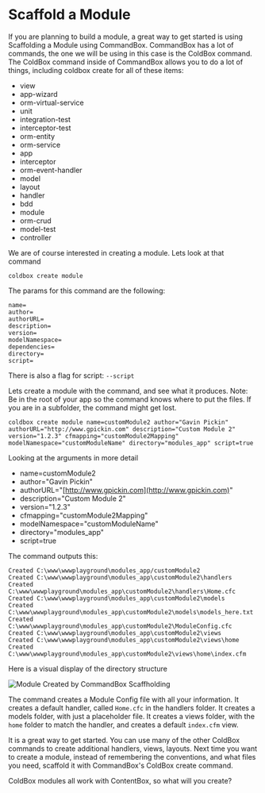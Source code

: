 # Scaffold a Module

If you are planning to build a module, a great way to get started is using Scaffolding a Module using CommandBox. CommandBox has a lot of commands, the one we will be using in this case is the ColdBox command. The ColdBox command inside of CommandBox allows you to do a lot of things, including coldbox create for all of these items:

* view
* app-wizard
* orm-virtual-service
* unit
* integration-test
* interceptor-test
* orm-entity
* orm-service
* app
* interceptor
* orm-event-handler
* model
* layout
* handler
* bdd
* module
* orm-crud
* model-test
* controller

We are of course interested in creating a module. Lets look at that command

`coldbox create module`

The params for this command are the following:

```
name=            
author=          
authorURL=       
description=     
version=
modelNamespace=  
dependencies=    
directory=       
script=          
```

There is also a flag for script: `--script`

Lets create a module with the command, and see what it produces. Note: Be in the root of your app so the command knows where to put the files. If you are in a subfolder, the command might get lost.

```
coldbox create module name=customModule2 author="Gavin Pickin" authorURL="http://www.gpickin.com" description="Custom Module 2" version="1.2.3" cfmapping="customModule2Mapping" modelNamespace="customModuleName" directory="modules_app" script=true
```

Looking at the arguments in more detail

* name=customModule2
* author="Gavin Pickin"
* authorURL="[http://www.gpickin.com](http://www.gpickin.com)"
* description="Custom Module 2"
* version="1.2.3"
* cfmapping="customModule2Mapping"
* modelNamespace="customModuleName"
* directory="modules\_app"
* script=true

The command outputs this:

```
Created C:\www\wwwplayground\modules_app/customModule2
Created C:\www\wwwplayground\modules_app\customModule2\handlers
Created C:\www\wwwplayground\modules_app\customModule2\handlers\Home.cfc
Created C:\www\wwwplayground\modules_app\customModule2\models
Created C:\www\wwwplayground\modules_app\customModule2\models\models_here.txt
Created C:\www\wwwplayground\modules_app\customModule2\ModuleConfig.cfc
Created C:\www\wwwplayground\modules_app\customModule2\views
Created C:\www\wwwplayground\modules_app\customModule2\views\home
Created C:\www\wwwplayground\modules_app\customModule2\views\home\index.cfm
```

Here is a visual display of the directory structure

![Module Created by CommandBox Scaffholding](../../../developing/back\_end/modules/commandboxCreate.jpg)

The command creates a Module Config file with all your information. It creates a default handler, called `Home.cfc` in the handlers folder. It creates a models folder, with just a placeholder file. It creates a views folder, with the `home` folder to match the handler, and creates a default `index.cfm` view.

It is a great way to get started. You can use many of the other ColdBox commands to create additional handlers, views, layouts. Next time you want to create a module, instead of remembering the conventions, and what files you need, scaffold it with CommandBox's ColdBox create command.

ColdBox modules all work with ContentBox, so what will you create?

